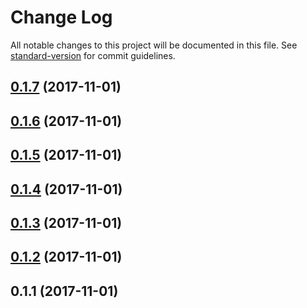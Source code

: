 # Change Log

All notable changes to this project will be documented in this file. See [standard-version](https://github.com/conventional-changelog/standard-version) for commit guidelines.

<a name="0.1.7"></a>
## [0.1.7](https://github.com/devdigital/gatsby-source-openapi-aggregate/compare/v0.1.6...v0.1.7) (2017-11-01)



<a name="0.1.6"></a>
## [0.1.6](https://github.com/devdigital/gatsby-source-openapi-aggregate/compare/v0.1.5...v0.1.6) (2017-11-01)



<a name="0.1.5"></a>
## [0.1.5](https://github.com/devdigital/gatsby-source-openapi-aggregate/compare/v0.1.4...v0.1.5) (2017-11-01)



<a name="0.1.4"></a>
## [0.1.4](https://github.com/devdigital/gatsby-source-openapi-aggregate/compare/v0.1.3...v0.1.4) (2017-11-01)



<a name="0.1.3"></a>
## [0.1.3](https://github.com/devdigital/gatsby-source-openapi-aggregate/compare/v0.1.2...v0.1.3) (2017-11-01)



<a name="0.1.2"></a>
## [0.1.2](https://github.com/devdigital/gatsby-source-openapi-aggregate/compare/v0.1.1...v0.1.2) (2017-11-01)



<a name="0.1.1"></a>
## 0.1.1 (2017-11-01)

